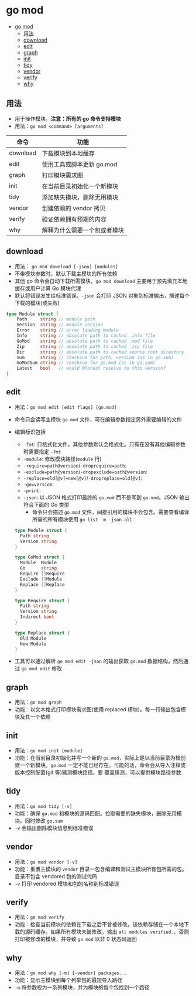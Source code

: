# go mod

- [go mod](#go-mod)
  - [用法](#%e7%94%a8%e6%b3%95)
  - [download](#download)
  - [edit](#edit)
  - [graph](#graph)
  - [init](#init)
  - [tidy](#tidy)
  - [vendor](#vendor)
  - [verify](#verify)
  - [why](#why)

## 用法

- 用于操作模块。**注意：所有的 go 命令支持模块**
- 用法：`go mod <command> [arguments]`

| 命令 | 功能 |
| --- | --- |
| download | 下载模块到本地缓存 |
| edit | 使用工具或脚本更新 go.mod |
| graph | 打印模块需求图 |
| init | 在当前目录初始化一个新模块 |
| tidy | 添加缺失模块，删除无用模块 |
| vendor | 创建依赖的 vendor 拷贝 |
| verify | 验证依赖拥有预期的内容 |
| why | 解释为什么需要一个包或者模块 |

## download

- 用法： `go mod download [-json] [modules]`
- 不带模块参数时，默认下载主模块的所有依赖
- 其他 go 命令会自动下载所需模块，`go mod download` 主要用于预先填充本地缓存或用户计算 Go 模块代理
- 默认将错误发生给标准错误。`-json` 会打印 JSON 对象到标准输出，描述每个下载的模块(或失败)

```go
type Module struct {
    Path     string // module path
    Version  string // module version
    Error    string // error loading module
    Info     string // absolute path to cached .info file
    GoMod    string // absolute path to cached .mod file
    Zip      string // absolute path to cached .zip file
    Dir      string // absolute path to cached source root directory
    Sum      string // checksum for path, version (as in go.sum)
    GoModSum string // checksum for go.mod (as in go.sum)
    Latest   bool   // would @latest resolve to this version?
}
```

## edit

- 用法：`go mod edit [edit flags] [go.mod]`
- 命令只会读写主模块 `go.mod` 文件，可在编辑参数指定另外需要编辑的文件
- 编辑标识包括
  - `-fmt`: 只格式化文件。其他参数默认会格式化。只有在没有其他编辑参数时需要指定 `-fmt`
  - `-module`: 修改模块路径(`module` 行)
  - `-require=path@version`/`-droprequire=path`: 
  - `-exclude=path@version`/`-dropexclude=path@version`:
  - `-replace=old[@v]=new[@v]`/`-dropreplace=old[@v]`:
  - `-go=version`:
  - `-print`:
  - `-json`: 以 JSON 格式打印最终的 `go.mod` 而不是写到 `go.mod`。JSON 输出符合下面的 Go 类型
    - 命令只会描述 `go.mod` 文件，间接引用的模块不会包含。需要查看编译所需的所有模块使用 `go list -m -json all`

  ```go
  type Module struct {
    Path string
    Version string
  }

  type GoMod struct {
    Module  Module
    Go      string
    Require []Require
    Exclude []Module
    Replace []Replace
  }

  type Require struct {
    Path string
    Version string
    Indirect bool
  }

  type Replace struct {
    Old Module
    New Module
  }
  ```

- 工具可以通过解析 `go mod edit -json` 的输出获取 `go.mod` 数据结构，然后通过 `go mod edit` 修改

## graph

- 用法：`go mod graph`
- 功能：以文本格式打印模块需求图(使用 replaced 模块)。每一行输出包含模块及其一个依赖

## init

- 用法：`go mod init [module]`
- 功能：在当前目录初始化并写一个新的 `go.mod`，实际上是以当前目录为根创建一个新模块。`go.mod` 一定不能已经存在。可能的话，命令会从导入注释或版本控制配置(git 等)猜测模块路径。要 覆盖猜测，可以提供模块路径参数

## tidy

- 用法：`go mod tidy [-v]`
- 功能：确保 `go.mod` 和模块的源码匹配。拉取需要的缺失模块，删除无用模块。同时修改 `go.sum`
- `-v` 会输出删除模块信息到标准错误

## vendor

- 用法：`go mod vendor [-v]`
- 功能：重置主模块的 `vendor` 目录一包含编译和测试主模块所有包所需的包。目录不包含 vendored 包的测试代码
- `-v` 打印 vendored 模块和包的名称到标准错误

## verify

- 用法：`go mod verify`
- 功能：检查当前模块的依赖在下载之后不曾被修改，该依赖存储在一个本地下载的源码缓存。如果所有模块未被修改，输出 `all modules verified.`。否则打印被修改的模块，并导致 `go mod` 以非 0 状态码返回

## why

- 用法：`go mod why [-m] [-vendor] packages...`
- 功能：显示主模块到每个列举包的最短导入路径
- `-m` 将参数视为一系列模块，并为模块的每个包找到一个路径
